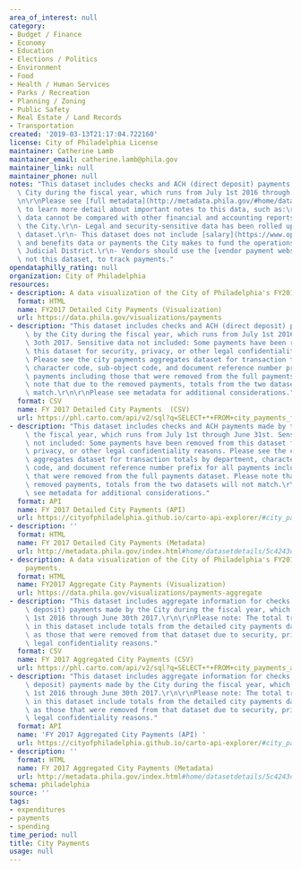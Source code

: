```yaml
---
area_of_interest: null
category:
- Budget / Finance
- Economy
- Education
- Elections / Politics
- Environment
- Food
- Health / Human Services
- Parks / Recreation
- Planning / Zoning
- Public Safety
- Real Estate / Land Records
- Transportation
created: '2019-03-13T21:17:04.722160'
license: City of Philadelphia License
maintainer: Catherine Lamb
maintainer_email: catherine.lamb@phila.gov
maintainer_link: null
maintainer_phone: null
notes: "This dataset includes checks and ACH (direct deposit) payments made by the\
  \ City during the fiscal year, which runs from July 1st 2016 through June 31st 2017.\r\
  \n\r\nPlease see [full metadata](http://metadata.phila.gov/#home/datasetdetails/5c4243d6a074de085a899716/)\
  \ to learn more detail about important notes to this data, such as:\r\n\r\n- This\
  \ data cannot be compared with other financial and accounting reports released by\
  \ the City.\r\n- Legal and security-sensitive data has been rolled up to the aggregate\
  \ dataset.\r\n- This dataset does not include [salary](https://www.opendataphilly.org/datasets/employee-salaries-overtime)\
  \ and benefits data or payments the City makes to fund the operations of the First\
  \ Judicial District.\r\n- Vendors should use the [vendor payment website](https://secure.phila.gov/finance/vendorpayments/),\
  \ not this dataset, to track payments."
opendataphilly_rating: null
organization: City of Philadelphia
resources:
- description: A data visualization of the City of Philadelphia's FY2017 payments.
  format: HTML
  name: FY2017 Detailed City Payments (Visualization)
  url: https://data.phila.gov/visualizations/payments
- description: "This dataset includes checks and ACH (direct deposit) payments made\
    \ by the City during the fiscal year, which runs from July 1st 2016 through June\
    \ 3oth 2017. Sensitive data not included: Some payments have been removed from\
    \ this dataset for security, privacy, or other legal confidentiality reasons.\
    \ Please see the city payments aggregates dataset for transaction totals by department,\
    \ character code, sub-object code, and document reference number prefix for all\
    \ payments including those that were removed from the full payments dataset. Please\
    \ note that due to the removed payments, totals from the two datasets will not\
    \ match.\r\n\r\nPlease see metadata for additional considerations."
  format: CSV
  name: FY 2017 Detailed City Payments  (CSV)
  url: https://phl.carto.com/api/v2/sql?q=SELECT+*+FROM+city_payments_fy2017&filename=city_payments_fy2017&format=csv&skipfields=cartodb_id,the_geom,the_geom_webmercator
- description: "This dataset includes checks and ACH payments made by the City during\
    \ the fiscal year, which runs from July 1st through June 31st. Sensitive data\
    \ not included: Some payments have been removed from this dataset for security,\
    \ privacy, or other legal confidentiality reasons. Please see the city payments\
    \ aggregates dataset for transaction totals by department, character code, sub-object\
    \ code, and document reference number prefix for all payments including those\
    \ that were removed from the full payments dataset. Please note that due to the\
    \ removed payments, totals from the two datasets will not match.\r\n\r\nPlease\
    \ see metadata for additional considerations."
  format: API
  name: FY 2017 Detailed City Payments (API)
  url: https://cityofphiladelphia.github.io/carto-api-explorer/#city_payments_fy2017
- description: ''
  format: HTML
  name: FY 2017 Detailed City Payments (Metadata)
  url: http://metadata.phila.gov/index.html#home/datasetdetails/5c4243d6a074de085a899716/representationdetails/5c4243d7a074de085a89971a/?view_287_per_page=50&view_287_page=1
- description: A data visualization of the City of Philadelphia's FY2017 aggregate
    payments.
  format: HTML
  name: FY2017 Aggregate City Payments (Visualization)
  url: https://data.phila.gov/visualizations/payments-aggregate
- description: "This dataset includes aggregate information for checks and ACH (direct\
    \ deposit) payments made by the City during the fiscal year, which runs from July\
    \ 1st 2016 through June 30th 2017.\r\n\r\nPlease note: The total transaction amounts\
    \ in this dataset include totals from the detailed city payments dataset as well\
    \ as those that were removed from that dataset due to security, privacy, or other\
    \ legal confidentiality reasons."
  format: CSV
  name: FY 2017 Aggregated City Payments (CSV)
  url: https://phl.carto.com/api/v2/sql?q=SELECT+*+FROM+city_payments_aggregates_fy2017&filename=city_payments_aggregates_fy2017&format=csv&skipfields=cartodb_id,the_geom,the_geom_webmercator
- description: "This dataset includes aggregate information for checks and ACH (direct\
    \ deposit) payments made by the City during the fiscal year, which runs from July\
    \ 1st 2016 through June 30th 2017.\r\n\r\nPlease note: The total transaction amounts\
    \ in this dataset include totals from the detailed city payments dataset as well\
    \ as those that were removed from that dataset due to security, privacy, or other\
    \ legal confidentiality reasons."
  format: API
  name: 'FY 2017 Aggregated City Payments (API) '
  url: https://cityofphiladelphia.github.io/carto-api-explorer/#city_payments_aggregates_fy2017
- description: ''
  format: HTML
  name: FY 2017 Aggregated City Payments (Metadata)
  url: http://metadata.phila.gov/index.html#home/datasetdetails/5c4243d6a074de085a899716/representationdetails/5c42446833d76c0858f4cd57/
schema: philadelphia
source: ''
tags:
- expenditures
- payments
- spending
time_period: null
title: City Payments
usage: null
---
```

